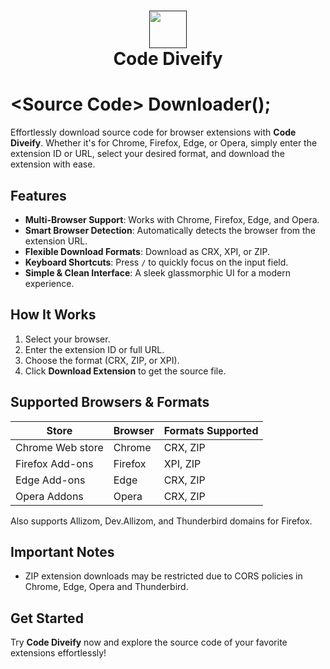 <h1 align="center">

<a href=""><img src="https://github.com/user-attachments/assets/b62e9244-673f-4d55-87b9-a0bf3aa100dd" width="60"></a>
<br>
Code Diveify


</h1>

# &lt;Source Code&gt; Downloader();
  
Effortlessly download source code for browser extensions with **Code Diveify**. Whether it's for Chrome, Firefox, Edge, or Opera, simply enter the extension ID or URL, select your desired format, and download the extension with ease.

## Features

- **Multi-Browser Support**: Works with Chrome, Firefox, Edge, and Opera.
- **Smart Browser Detection**: Automatically detects the browser from the extension URL.
- **Flexible Download Formats**: Download as CRX, XPI, or ZIP.
- **Keyboard Shortcuts**: Press `/` to quickly focus on the input field.
- **Simple & Clean Interface**: A sleek glassmorphic UI for a modern experience.

## How It Works

1. Select your browser.
2. Enter the extension ID or full URL.
3. Choose the format (CRX, ZIP, or XPI).
4. Click **Download Extension** to get the source file.

## Supported Browsers & Formats

| Store            | Browser | Formats Supported |
| ---------------- | ------- | ----------------- |
| Chrome Web store | Chrome  | CRX, ZIP          |
| Firefox Add-ons  | Firefox | XPI, ZIP          |
| Edge Add-ons     | Edge    | CRX, ZIP          |
| Opera Addons     | Opera   | CRX, ZIP          |

Also supports Allizom, Dev.Allizom, and Thunderbird domains for Firefox.

## Important Notes

- ZIP extension downloads may be restricted due to CORS policies in Chrome, Edge, Opera and Thunderbird.

## Get Started

Try **Code Diveify** now and explore the source code of your favorite extensions effortlessly!
